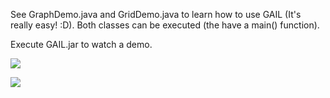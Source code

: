 See GraphDemo.java and GridDemo.java to learn how to use GAIL (It's really easy! :D). Both classes can be executed (the have a main() function).

Execute GAIL.jar to watch a demo.

![](http://s16.postimage.org/t4feyqzj7/Pantallazo_4.png)

![](http://s15.postimage.org/imgoifdcp/Pantallazo.png)
